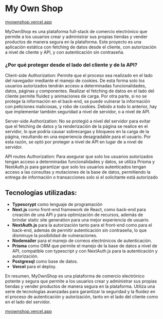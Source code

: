 # My Own Shop

[myownshop.vercel.app](https://myownshop.vercel.app)

MyOwnShop es una plataforma full-stack de comercio electrónico que permite a los usuarios crear y administrar sus propias tiendas y vender productos de manera segura en la plataforma. Este proyecto es una aplicación estática con fetching de datos desde el cliente, con autorización a nivel de cliente y API, y con autenticación sin contraseña.

### ¿Por qué proteger desde el lado del cliente y de la API?
Client-side Authorization: Permite que el proceso sea realizado en el lado del navegador mediante el manejo de cookies. De esta forma solo los usuarios autorizados tendrán acceso a determinadas funcionalidades, datos, páginas y componentes. Realizar el fetching de datos en el lado del cliente permite fluidez y animaciones de carga. Por otra parte, si no se protege la información en el back-end, se puede vulnerar la información con peticiones maliciosas, y robo de cookies. Debido a todo lo anterior, hay que implementar también seguridad a nivel de servidor, o a nivel de API.

Server-side Authorization: No se protegió a nivel del servidor para evitar que el fetching de datos y la renderización de la página se realice en el servidor, lo que podría causar sobrecargas y bloqueos en la carga de la página, resultando en una experiencia desagradable para el usuario. Por esta razón, se optó por proteger a nivel de API en lugar de a nivel de servidor.

API routes Authorization: Para asegurar que solo los usuarios autorizados tengan acceso a determinadas funcionalidades y datos, se utiliza Prisma y NextAuth.js para garantizar que solo los usuarios autenticados tengan acceso a las consultas y mutaciones de la base de datos, permitiendo la entrega de información o transacciones solo si el solicitante está autorizado

## Tecnologías utilizadas:
* **Typescrypt** como lenguaje de programación
* **Next.js** como front-end framework de React, como back-end para creación de una API y para optimización de recursos, además de brindar static site generation para una mejor experiencia de usuario.
* **NextAuth.js** para la autorización tanto para el front-end como para el back-end, además de permitir autenticación sin contraseña, lo que disminuye la posibilidad de vulneraciones.
* **Nodemailer** para el manejo de correos electrónicos de autenticación.
* **Prisma** como ORM que permite el manejo de la base de datos a nivel de API, compatible con typescript y con NextAuth.js para la autenticación y autorización.
* **Postgresql** como base de datos.
* **Vercel** para el deploy.

En resumen, MyOwnShop es una plataforma de comercio electrónico potente y segura que permite a los usuarios crear y administrar sus propias tiendas y vender productos de manera segura en la plataforma. Utiliza una serie de tecnologías avanzadas para garantizar la seguridad y la fluidez en el proceso de autenticación y autorización, tanto en el lado del cliente como en el lado del servidor.

[myownshop.vercel.app](https://myownshop.vercel.app)
